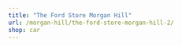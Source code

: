 ```yaml
---
title: "The Ford Store Morgan Hill"
url: /morgan-hill/the-ford-store-morgan-hill-2/
shop: car
---
```

